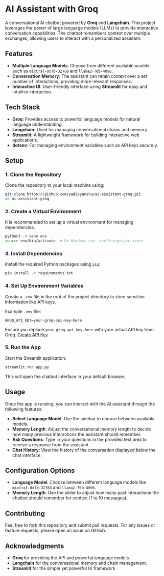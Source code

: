 # AI Assistant with Groq

A conversational AI chatbot powered by **Groq** and **Langchain**. This project leverages the power of large language models (LLMs) to provide interactive conversation capabilities. The chatbot remembers context over multiple exchanges, allowing users to interact with a personalized assistant.

## Features
- **Multiple Language Models**: Choose from different available models such as `mixtral-8x7b-32768` and `llama2-70b-4096`.
- **Conversation Memory**: The assistant can retain context over a set number of interactions, providing more relevant responses.
- **Interactive UI**: User-friendly interface using **Streamlit** for easy and intuitive interaction.

## Tech Stack
- **Groq**: Provides access to powerful language models for natural language understanding.
- **Langchain**: Used for managing conversational chains and memory.
- **Streamlit**: A lightweight framework for building interactive web applications.
- **dotenv**: For managing environment variables such as API keys securely.

## Setup

### 1. Clone the Repository
Clone the repository to your local machine using:

```bash
git clone https://github.com/yadivyanshu/ai-assistant-groq.git
cd ai-assistant-groq
```

### 2. Create a Virtual Environment
It is recommended to set up a virtual environment for managing dependencies.

```bash
python3 -m venv env
source env/bin/activate  # On Windows use `env\Scripts\activate`
```

### 3. Install Dependencies
Install the required Python packages using `pip`:

```bash
pip install -r requirements.txt
```

### 4. Set Up Environment Variables
Create a `.env` file in the root of the project directory to store sensitive information like API keys.

Example `.env` file:

```plaintext
GROQ_API_KEY=your-groq-api-key-here
```

Ensure you replace `your-groq-api-key-here` with your actual API key from Groq. [Create API Key](https://console.groq.com/keys)

### 5. Run the App
Start the Streamlit application:

```bash
streamlit run app.py
```

This will open the chatbot interface in your default browser.

## Usage

Once the app is running, you can interact with the AI assistant through the following features:

- **Select Language Model**: Use the sidebar to choose between available models.
- **Memory Length**: Adjust the conversational memory length to decide how many previous interactions the assistant should remember.
- **Ask Questions**: Type in your questions in the provided text area to receive a response from the assistant.
- **Chat History**: View the history of the conversation displayed below the chat interface.

## Configuration Options

- **Language Model**: Choose between different language models like `mixtral-8x7b-32768` and `llama2-70b-4096`.
- **Memory Length**: Use the slider to adjust how many past interactions the chatbot should remember for context (1 to 10 messages).


## Contributing
Feel free to fork this repository and submit pull requests. For any issues or feature requests, please open an issue on GitHub.

## Acknowledgments
- **Groq** for providing the API and powerful language models.
- **Langchain** for the conversational memory and chain management.
- **Streamlit** for the simple yet powerful UI framework.
